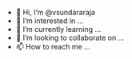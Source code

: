 - 👋 Hi, I’m @vsundararaja
- 👀 I’m interested in ...
- 🌱 I’m currently learning ...
- 💞️ I’m looking to collaborate on ...
- 📫 How to reach me ...

<!---
vsundararaja/vsundararaja is a ✨ special ✨ repository because its `README.md` (this file) appears on your GitHub profile.
You can click the Preview link to take a look at your changes.
--->
